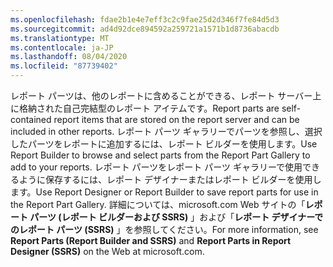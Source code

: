 ```yaml
---
ms.openlocfilehash: fdae2b1e4e7eff3c2c9fae25d2d346f7fe84d5d3
ms.sourcegitcommit: ad4d92dce894592a259721a1571b1d8736abacdb
ms.translationtype: MT
ms.contentlocale: ja-JP
ms.lasthandoff: 08/04/2020
ms.locfileid: "87739402"
---
```

  <span data-ttu-id="911cb-101">レポート パーツは、他のレポートに含めることができる、レポート サーバー上に格納された自己完結型のレポート アイテムです。</span><span class="sxs-lookup"><span data-stu-id="911cb-101">Report parts are self-contained report items that are stored on the report server and can be included in other reports.</span></span> <span data-ttu-id="911cb-102">レポート パーツ ギャラリーでパーツを参照し、選択したパーツをレポートに追加するには、レポート ビルダーを使用します。</span><span class="sxs-lookup"><span data-stu-id="911cb-102">Use Report Builder to browse  and select parts from the Report Part Gallery to add to your reports.</span></span> <span data-ttu-id="911cb-103">レポート パーツをレポート パーツ ギャラリーで使用できるように保存するには、レポート デザイナーまたはレポート ビルダーを使用します。</span><span class="sxs-lookup"><span data-stu-id="911cb-103">Use Report Designer or Report Builder to save report parts for use in the Report Part Gallery.</span></span> <span data-ttu-id="911cb-104">詳細については、microsoft.com Web サイトの「**レポート パーツ (レポート ビルダーおよび SSRS)** 」および「**レポート デザイナーでのレポート パーツ (SSRS)** 」を参照してください。</span><span class="sxs-lookup"><span data-stu-id="911cb-104">For more information, see **Report Parts (Report Builder and SSRS)** and **Report Parts in Report Designer (SSRS)** on the Web at microsoft.com.</span></span>
   